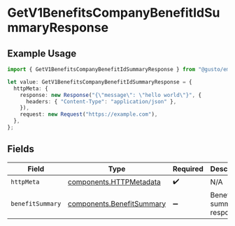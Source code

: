 # GetV1BenefitsCompanyBenefitIdSummaryResponse

## Example Usage

```typescript
import { GetV1BenefitsCompanyBenefitIdSummaryResponse } from "@gusto/embedded-api/models/operations/getv1benefitscompanybenefitidsummary.js";

let value: GetV1BenefitsCompanyBenefitIdSummaryResponse = {
  httpMeta: {
    response: new Response("{\"message\": \"hello world\"}", {
      headers: { "Content-Type": "application/json" },
    }),
    request: new Request("https://example.com"),
  },
};
```

## Fields

| Field                                                                  | Type                                                                   | Required                                                               | Description                                                            |
| ---------------------------------------------------------------------- | ---------------------------------------------------------------------- | ---------------------------------------------------------------------- | ---------------------------------------------------------------------- |
| `httpMeta`                                                             | [components.HTTPMetadata](../../models/components/httpmetadata.md)     | :heavy_check_mark:                                                     | N/A                                                                    |
| `benefitSummary`                                                       | [components.BenefitSummary](../../models/components/benefitsummary.md) | :heavy_minus_sign:                                                     | Benefit summary response                                               |
